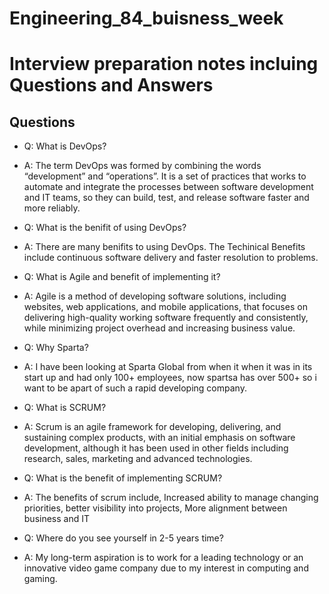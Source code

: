 # Engineering_84_buisness_week
# Interview preparation notes incluing Questions and Answers 
## Questions 
- Q: What is DevOps?
- A: The term DevOps was formed by combining the words “development” and “operations”. It is a set of practices that works to automate and integrate the processes between software development and IT teams, so they can build, test, and release software faster and more reliably.  


- Q: What is the benifit of using DevOps?
- A: There are many benifits to using DevOps. The Techinical Benefits include continuous software delivery and faster resolution to problems. 


- Q: What is Agile and benefit of implementing it?
- A: Agile is a method of developing software solutions, including websites, web applications, and mobile applications, that focuses on delivering high-quality working software frequently and consistently, while minimizing project overhead and increasing business value. 


- Q: Why Sparta?
- A: I have been looking at Sparta Global from when it when it was in its start up and had only 100+ employees, now spartsa has over 500+ so i want to be apart of such a rapid developing company.


- Q: What is SCRUM?
- A: Scrum is an agile framework for developing, delivering, and sustaining complex products, with an initial emphasis on software development, although it has been used in other fields including research, sales, marketing and advanced technologies.


- Q: What is the benefit of implementing SCRUM?
- A: The benefits of scrum include, Increased ability to manage changing priorities, 
better visibility into projects, More alignment between business and IT


- Q: Where do you see yourself in 2-5 years time?
- A: My long-term aspiration is to work for a leading technology or an innovative video game company due to my interest in computing and gaming. 
